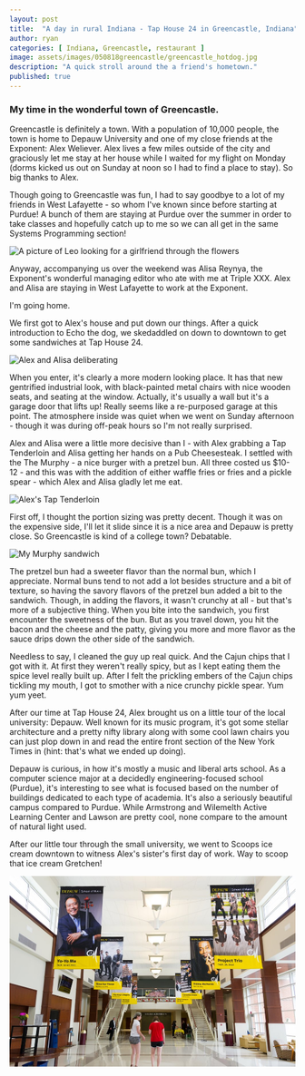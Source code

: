 ```yaml
---
layout: post
title:  "A day in rural Indiana - Tap House 24 in Greencastle, Indiana"
author: ryan
categories: [ Indiana, Greencastle, restaurant ]
image: assets/images/050818greencastle/greencastle_hotdog.jpg
description: "A quick stroll around the a friend's hometown."
published: true
---
```

### My time in the wonderful town of Greencastle.

Greencastle is definitely a town. With a population of 10,000 people, the town is home to Depauw University and one of my close friends at the Exponent: Alex Weliever. Alex lives a few miles outside of the city and graciously let me stay at her house while I waited for my flight on Monday (dorms kicked us out on Sunday at noon so I had to find a place to stay). So big thanks to Alex.

Though going to Greencastle was fun, I had to say goodbye to a lot of my friends in West Lafayette - so whom I've known since before starting at Purdue! A bunch of them are staying at Purdue over the summer in order to take classes and hopefully catch up to me so we can all get in the same Systems Programming section!

![A picture of Leo looking for a girlfriend through the flowers](/assets/images/greencastle050818/greencastle_leo.jpg)

Anyway, accompanying us over the weekend was Alisa Reynya, the Exponent's wonderful managing editor who ate with me at Triple XXX. Alex and Alisa are staying in West Lafayette to work at the Exponent.

I'm going home.

We first got to Alex's house and put down our things. After a quick introduction to Echo the dog, we skedaddled on down to downtown to get some sandwiches at Tap House 24.

![Alex and Alisa deliberating](/assets/images/greencastle050818/greencastle_alexalisa.jpg)

When you enter, it's clearly a more modern looking place. It has that new gentrified industrial look, with black-painted metal chairs with nice wooden seats, and seating at the window. Actually, it's usually a wall but it's a garage door that lifts up! Really seems like a re-purposed garage at this point. The atmosphere inside was quiet when we went on Sunday afternoon - though it was during off-peak hours so I'm not really surprised.

Alex and Alisa were a little more decisive than I - with Alex grabbing a Tap Tenderloin and Alisa getting her hands on a Pub Cheesesteak. I settled with the The Murphy - a nice burger with a pretzel bun. All three costed us $10-12 - and this was with the addition of either waffle fries or fries and a pickle spear - which Alex and Alisa gladly let me eat.

![Alex's Tap Tenderloin](/assets/images/greencastle050818/greencastle_chicken.jpg)

First off, I thought the portion sizing was pretty decent. Though it was on the expensive side, I'll let it slide since it is a nice area and Depauw is pretty close. So Greencastle is kind of a college town? Debatable.

![My Murphy sandwich](/assets/images/greencastle050818/greencastle_pretzelbun.jpg)

The pretzel bun had a sweeter flavor than the normal bun, which I appreciate. Normal buns tend to not add a lot besides structure and a bit of texture, so having the savory flavors of the pretzel bun added a bit to the sandwich. Though, in adding the flavors, it wasn't crunchy at all - but that's more of a subjective thing. When you bite into the sandwich, you first encounter the sweetness of the bun. But as you travel down, you hit the bacon and the cheese and the patty, giving you more and more flavor as the sauce drips down the other side of the sandwich.

Needless to say, I cleaned the guy up real quick. And the Cajun chips that I got with it. At first they weren't really spicy, but as I kept eating them the spice level really built up. After I felt the prickling embers of the Cajun chips tickling my mouth, I got to smother with a nice crunchy pickle spear. Yum yum yeet.

After our time at Tap House 24, Alex brought us on a little tour of the local university: Depauw. Well known for its music program, it's got some stellar architecture and a pretty nifty library along with some cool lawn chairs you can just plop down in and read the entire front section of the New York Times in (hint: that's what we ended up doing).

Depauw is curious, in how it's mostly a music and liberal arts school. As a computer science major at a decidedly engineering-focused school (Purdue), it's interesting to see what is focused based on the number of buildings dedicated to each type of academia. It's also a seriously beautiful campus compared to Purdue. While Armstrong and Wilemelth Active Learning Center and Lawson are pretty cool, none compare to the amount of natural light used.

After our little tour through the small university, we went to Scoops ice cream downtown to witness Alex's sister's first day of work. Way to scoop that ice cream Gretchen!

![Depauw's music hall](/assets/images/050818greencastle/depauw.jpg)

